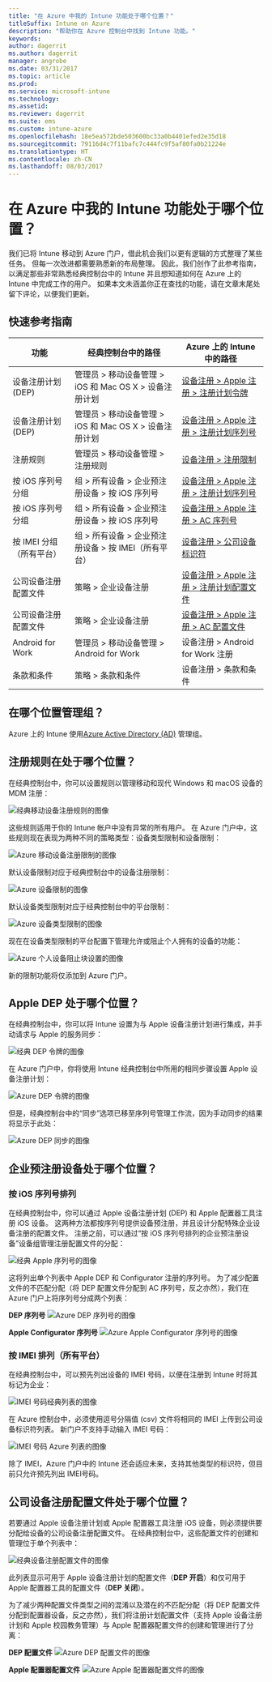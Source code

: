 ```yaml
---
title: "在 Azure 中我的 Intune 功能处于哪个位置？"
titleSuffix: Intune on Azure
description: "帮助你在 Azure 控制台中找到 Intune 功能。"
keywords: 
author: dagerrit
ms.author: dagerrit
manager: angrobe
ms.date: 03/31/2017
ms.topic: article
ms.prod: 
ms.service: microsoft-intune
ms.technology: 
ms.assetid: 
ms.reviewer: dagerrit
ms.suite: ems
ms.custom: intune-azure
ms.openlocfilehash: 18e5ea572bde503600bc33a0b4401efed2e35d18
ms.sourcegitcommit: 79116d4c7f11bafc7c444fc9f5af80fa0b21224e
ms.translationtype: HT
ms.contentlocale: zh-CN
ms.lasthandoff: 08/03/2017
---
```

# <a name="where-did-my-intune-feature-go-in-azure"></a>在 Azure 中我的 Intune 功能处于哪个位置？
我们已将 Intune 移动到 Azure 门户，借此机会我们以更有逻辑的方式整理了某些任务。 但每一次改进都需要熟悉新的布局整理。 因此，我们创作了此参考指南，以满足那些非常熟悉经典控制台中的 Intune 并且想知道如何在 Azure 上的 Intune 中完成工作的用户。 如果本文未涵盖你正在查找的功能，请在文章末尾处留下评论，以便我们更新。
## <a name="quick-reference-guide"></a>快速参考指南
|功能 |经典控制台中的路径|Azure 上的 Intune 中的路径|
|------------|---------------|---------------|
|设备注册计划 (DEP) |管理员 > 移动设备管理 > iOS 和 Mac OS X > 设备注册计划|[设备注册 > Apple 注册 > 注册计划令牌](#where-did-apple-dep-go) |
|设备注册计划 (DEP)| 管理员 > 移动设备管理 > iOS 和 Mac OS X > 设备注册计划 |[设备注册 > Apple 注册 > 注册计划序列号](#where-did-apple-dep-go) |
|注册规则 |管理员 > 移动设备管理 > 注册规则|[设备注册 > 注册限制](#where-did-enrollment-rules-go) |
|按 iOS 序列号分组 |组 > 所有设备 > 企业预注册设备 > 按 iOS 序列号|[设备注册 > Apple 注册 > 注册计划序列号](#where-did-corporate-pre-enrolled-devices-go) |
|按 iOS 序列号分组 |组 > 所有设备 > 企业预注册设备 > 按 iOS 序列号| [设备注册 > Apple 注册 > AC 序列号](#where-did-corporate-pre-enrolled-devices-go)|
|按 IMEI 分组（所有平台）| 组 > 所有设备 > 企业预注册设备 > 按 IMEI（所有平台） | [设备注册 > 公司设备标识符](#by-imei-all-platforms)|
| 公司设备注册配置文件| 策略 > 企业设备注册 | [设备注册 > Apple 注册 > 注册计划配置文件](#where-did-corporate-pre-enrolled-devices-go) |
| 公司设备注册配置文件 | 策略 > 企业设备注册 | [设备注册 > Apple 注册 > AC 配置文件](#where-did-corporate-pre-enrolled-devices-go) |
| Android for Work | 管理员 > 移动设备管理 > Android for Work | 设备注册 > Android for Work 注册 |
| 条款和条件 | 策略 > 条款和条件 | 设备注册 > 条款和条件 |


## <a name="where-do-i-manage-groups"></a>在哪个位置管理组？
Azure 上的 Intune 使用[Azure Active Directory (AD)](https://docs.microsoft.com/azure/active-directory/active-directory-groups-create-azure-portal) 管理组。

## <a name="where-did-enrollment-rules-go"></a>注册规则在处于哪个位置？
在经典控制台中，你可以设置规则以管理移动和现代 Windows 和 macOS 设备的 MDM 注册：

![经典移动设备注册规则的图像](./media/01-classic-rules.png)

这些规则适用于你的 Intune 帐户中没有异常的所有用户。 在 Azure 门户中，这些规则现在表现为两种不同的策略类型：设备类型限制和设备限制：

![Azure 移动设备注册限制的图像](./media/02-azure-enroll-restrictions.png)

默认设备限制对应于经典控制台中的设备注册限制：

![Azure 设备限制的图像](./media/03-azure-device-limit.png)

默认设备类型限制对应于经典控制台中的平台限制：

![Azure 设备类型限制的图像](./media/04-azure-platform-restrictions.png)

现在在设备类型限制的平台配置下管理允许或阻止个人拥有的设备的功能：

![Azure 个人设备阻止块设置的图像](./media/05-azure-personal-block.png)

新的限制功能将仅添加到 Azure 门户。

## <a name="where-did-apple-dep-go"></a>Apple DEP 处于哪个位置？
在经典控制台中，你可以将 Intune 设置为与 Apple 设备注册计划进行集成，并手动请求与 Apple 的服务同步：

![经典 DEP 令牌的图像](./media/06-classic-dep-token.png)

在 Azure 门户中，你将使用 Intune 经典控制台中所用的相同步骤设置 Apple 设备注册计划：

![Azure DEP 令牌的图像](./media/07-azure-dep-token.png)

但是，经典控制台中的“同步”选项已移至序列号管理工作流，因为手动同步的结果将显示于此处：

![Azure DEP 同步的图像](./media/08-azure-dep-sync.png)

## <a name="where-did-corporate-pre-enrolled-devices-go"></a>企业预注册设备处于哪个位置？
### <a name="by-ios-serial-number"></a>按 iOS 序列号排列
在经典控制台中，你可以通过 Apple 设备注册计划 (DEP) 和 Apple 配置器工具注册 iOS 设备。 这两种方法都按序列号提供设备预注册，并且设计分配特殊企业设备注册的配置文件。 注册之前，可以通过“按 iOS 序列号排列的企业预注册设备”设备组管理注册配置文件的分配：

![经典 Apple 序列号的图像](./media/09-classic-apple-serials.png)

这将列出单个列表中 Apple DEP 和 Configurator 注册的序列号。 为了减少配置文件的不匹配分配（将 DEP 配置文件分配到 AC 序列号，反之亦然），我们在 Azure 门户上将序列号分成两个列表：

**DEP 序列号**
![Azure DEP 序列号的图像](./media/10-azure-dep-serials.png)

**Apple Configurator 序列号**
![Azure Apple Configurator 序列号的图像](./media/11-azure-ac-serials.png)

### <a name="by-imei-all-platforms"></a>按 IMEI 排列（所有平台）

在经典控制台中，可以预先列出设备的 IMEI 号码，以便在注册到 Intune 时将其标记为企业：

![IMEI 号码经典列表的图像](./media/12-classic-corp-imei.png)

在 Azure 控制台中，必须使用逗号分隔值 (csv) 文件将相同的 IMEI 上传到公司设备标识符列表。 新门户不支持手动输入 IMEI 号码：

![IMEI 号码 Azure 列表的图像](./media/13-azure-corp-imei.png)

除了 IMEI，Azure 门户中的 Intune 还会适应未来，支持其他类型的标识符，但目前只允许预先列出 IMEI号码。

## <a name="where-did-corporate-device-enrollment-profiles-go"></a>公司设备注册配置文件处于哪个位置？
若要通过 Apple 设备注册计划或 Apple 配置器工具注册 iOS 设备，则必须提供要分配给设备的公司设备注册配置文件。 在经典控制台中，这些配置文件的创建和管理位于单个列表中：

![经典设备注册配置文件的图像](./media/14-classic-corp-profiles.png)

此列表显示可用于 Apple 设备注册计划的配置文件（**DEP 开启**）和仅可用于 Apple 配置器工具的配置文件（**DEP 关闭**）。

为了减少两种配置文件类型之间的混淆以及潜在的不匹配分配（将 DEP 配置文件分配到配置器设备，反之亦然），我们将注册计划配置文件（支持 Apple 设备注册计划和 Apple 校园教务管理）与 Apple 配置器配置文件的创建和管理进行了分离：

**DEP 配置文件**
![Azure DEP 配置文件的图像](./media/15-azure-dep-profiles.png)

**Apple 配置器配置文件**
![Azure Apple 配置器配置文件的图像](./media/16-azure-ac-profiles.png)
